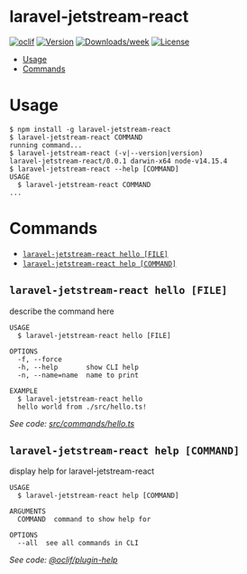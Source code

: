laravel-jetstream-react
=======================



[![oclif](https://img.shields.io/badge/cli-oclif-brightgreen.svg)](https://oclif.io)
[![Version](https://img.shields.io/npm/v/laravel-jetstream-react.svg)](https://npmjs.org/package/laravel-jetstream-react)
[![Downloads/week](https://img.shields.io/npm/dw/laravel-jetstream-react.svg)](https://npmjs.org/package/laravel-jetstream-react)
[![License](https://img.shields.io/npm/l/laravel-jetstream-react.svg)](https://github.com/TravoShare/laravel-jetstream-react-installer/blob/master/package.json)

<!-- toc -->
* [Usage](#usage)
* [Commands](#commands)
<!-- tocstop -->
# Usage
<!-- usage -->
```sh-session
$ npm install -g laravel-jetstream-react
$ laravel-jetstream-react COMMAND
running command...
$ laravel-jetstream-react (-v|--version|version)
laravel-jetstream-react/0.0.1 darwin-x64 node-v14.15.4
$ laravel-jetstream-react --help [COMMAND]
USAGE
  $ laravel-jetstream-react COMMAND
...
```
<!-- usagestop -->
# Commands
<!-- commands -->
* [`laravel-jetstream-react hello [FILE]`](#laravel-jetstream-react-hello-file)
* [`laravel-jetstream-react help [COMMAND]`](#laravel-jetstream-react-help-command)

## `laravel-jetstream-react hello [FILE]`

describe the command here

```
USAGE
  $ laravel-jetstream-react hello [FILE]

OPTIONS
  -f, --force
  -h, --help       show CLI help
  -n, --name=name  name to print

EXAMPLE
  $ laravel-jetstream-react hello
  hello world from ./src/hello.ts!
```

_See code: [src/commands/hello.ts](https://github.com/TravoShare/laravel-jetstream-react-installer/blob/v0.0.1/src/commands/hello.ts)_

## `laravel-jetstream-react help [COMMAND]`

display help for laravel-jetstream-react

```
USAGE
  $ laravel-jetstream-react help [COMMAND]

ARGUMENTS
  COMMAND  command to show help for

OPTIONS
  --all  see all commands in CLI
```

_See code: [@oclif/plugin-help](https://github.com/oclif/plugin-help/blob/v3.2.2/src/commands/help.ts)_
<!-- commandsstop -->

